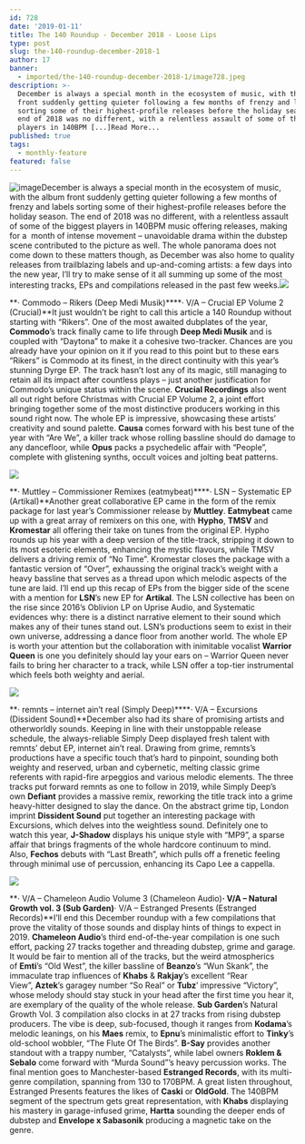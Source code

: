 ```yaml
---
id: 728
date: '2019-01-11'
title: The 140 Roundup - December 2018 - Loose Lips
type: post
slug: the-140-roundup-december-2018-1
author: 17
banner:
  - imported/the-140-roundup-december-2018-1/image728.jpeg
description: >-
  December is always a special month in the ecosystem of music, with the album
  front suddenly getting quieter following a few months of frenzy and labels
  sorting some of their highest-profile releases before the holiday season. The
  end of 2018 was no different, with a relentless assault of some of the biggest
  players in 140BPM [...]Read More...
published: true
tags:
  - monthly-feature
featured: false
---
```

![image](../imported/the-140-roundup-december-2018-1/image728.jpeg)December is always a special month in the ecosystem of music, with the album front suddenly getting quieter following a few months of frenzy and labels sorting some of their highest-profile releases before the holiday season. The end of 2018 was no different, with a relentless assault of some of the biggest players in 140BPM music offering releases, making for a  month of intense movement – unavoidable drama within the dubstep scene contributed to the picture as well. The whole panorama does not come down to these matters though, as December was also home to quality releases from trailblazing labels and up-and-coming artists: a few days into the new year, I’ll try to make sense of it all summing up some of the most interesting tracks, EPs and compilations released in the past few weeks.![](/wp-content/uploads/live/img/wysiwyg/5c37ae8c576cc.jpg)

**· Commodo – Rikers (Deep Medi Musik)****· V/A – Crucial EP Volume 2 (Crucial)**It just wouldn’t be right to call this article a 140 Roundup without starting with “Rikers”. One of the most awaited dubplates of the year, **Commodo**’s track finally came to life through **Deep Medi Musik** and is coupled with “Daytona” to make it a cohesive two-tracker. Chances are you already have your opinion on it if you read to this point but to these ears “Rikers” is Commodo at its finest, in the direct continuity with this year’s stunning Dyrge EP. The track hasn’t lost any of its magic, still managing to retain all its impact after countless plays – just another justification for Commodo’s unique status within the scene. **Crucial Recordings** also went all out right before Christmas with Crucial EP Volume 2, a joint effort bringing together some of the most distinctive producers working in this sound right now. The whole EP is impressive, showcasing these artists’ creativity and sound palette. **Causa** comes forward with his best tune of the year with “Are We”, a killer track whose rolling bassline should do damage to any dancefloor, while **Opus** packs a psychedelic affair with “People”, complete with glistening synths, occult voices and jolting beat patterns.

![](/wp-content/uploads/live/img/wysiwyg/5c37ae99b12b9.jpg)

**· Muttley – Commissioner Remixes (eatmybeat)****· LSN – Systematic EP (Artikal)**Another great collaborative EP came in the form of the remix package for last year’s Commissioner release by **Muttley**. **Eatmybeat** came up with a great array of remixers on this one, with **Hypho**, **TMSV** and **Kromestar** all offering their take on tunes from the original EP. Hypho rounds up his year with a deep version of the title-track, stripping it down to its most esoteric elements, enhancing the mystic flavours, while TMSV delivers a driving remix of “No Time”. Kromestar closes the package with a fantastic version of “Over”, exhaussing the original track’s weight with a heavy bassline that serves as a thread upon which melodic aspects of the tune are laid. I’ll end up this recap of EPs from the bigger side of the scene with a mention for **LSN**’s new EP for **Artikal**. The LSN collective has been on the rise since 2016’s Oblivion LP on Uprise Audio, and Systematic evidences why: there is a distinct narrative element to their sound which makes any of their tunes stand out. LSN’s productions seem to exist in their own universe, addressing a dance floor from another world. The whole EP is worth your attention but the collaboration with inimitable vocalist **Warrior Queen** is one you definitely should lay your ears on – Warrior Queen never fails to bring her character to a track, while LSN offer a top-tier instrumental which feels both weighty and aerial.

![](/wp-content/uploads/live/img/wysiwyg/5c37aea5689d3.jpg)

**· remnts – internet ain’t real (Simply Deep)****· V/A – Excursions (Dissident Sound)**December also had its share of promising artists and otherworldly sounds. Keeping in line with their unstoppable release schedule, the always-reliable Simply Deep displayed fresh talent with remnts’ debut EP, internet ain’t real. Drawing from grime, remnts’s productions have a specific touch that’s hard to pinpoint, sounding both weighty and reserved, urban and cybernetic, melting classic grime referents with rapid-fire arpeggios and various melodic elements. The three tracks put forward remnts as one to follow in 2019, while Simply Deep’s own **Defiant** provides a massive remix, reworking the title track into a grime heavy-hitter designed to slay the dance. On the abstract grime tip, London imprint **Dissident Sound** put together an interesting package with Excursions, which delves into the weightless sound. Definitely one to watch this year, **J-Shadow** displays his unique style with “MP9”, a sparse affair that brings fragments of the whole hardcore continuum to mind. Also, **Fechos** debuts with “Last Breath”, which pulls off a frenetic feeling through minimal use of percussion, enhancing its Capo Lee a cappella. 

![](/wp-content/uploads/live/img/wysiwyg/5c37aeccc9682.jpg)

**· V/A – Chameleon Audio Volume 3 (Chameleon Audio)****· V/A – Natural Growth vol. 3 (Sub Garden)****· V/A – Estranged Presents (Estranged Records)**I’ll end this December roundup with a few compilations that prove the vitality of those sounds and display hints of things to expect in 2019. **Chameleon Audio**’s third end-of-the-year compilation is one such effort, packing 27 tracks together and threading dubstep, grime and garage. It would be fair to mention all of the tracks, but the weird atmospherics of **Emti**’s “Old West”, the killer bassline of **Beanzo**’s “Wun Skank”, the immaculate trap influences of **Khabs** & **Rakjay**’s excellent “Rear View”, **Aztek**’s garagey number “So Real” or **Tubz**’ impressive “Victory”, whose melody should stay stuck in your head after the first time you hear it, are exemplary of the quality of the whole release. **Sub Garden**’s Natural Growth Vol. 3 compilation also clocks in at 27 tracks from rising dubstep producers. The vibe is deep, sub-focused, though it ranges from **Kodama**’s melodic leanings, on his **Maes** remix, to **Epnu**’s minimalistic effort to **Tinky**’s old-school wobbler, “The Flute Of The Birds”. **B-Say** provides another standout with a trappy number, “Catalysts”, while label owners **Roklem & Sebalo** come forward with “Murda Sound”’s heavy percussion works. The final mention goes to Manchester-based **Estranged Records**, with its multi-genre compilation, spanning from 130 to 170BPM. A great listen throughout, Estranged Presents features the likes of **Caski** or **OldGold**. The 140BPM segment of the spectrum gets great representation, with **Khabs** displaying his mastery in garage-infused grime, **Hartta** sounding the deeper ends of dubstep and **Envelope x Sabasonik** producing a magnetic take on the genre.